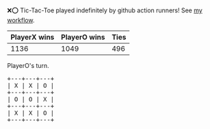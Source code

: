 :x::o: Tic-Tac-Toe played indefinitely by github action runners! See [my workflow](.github/workflows/play.yaml).

|PlayerX wins|PlayerO wins|Ties|
|-|-|-|
|1136|1049|496|

PlayerO's turn.

<pre>
+---+---+---+
| X | X | O |
+---+---+---+
| O | O | X |
+---+---+---+
| X | X | O |
+---+---+---+
</pre>